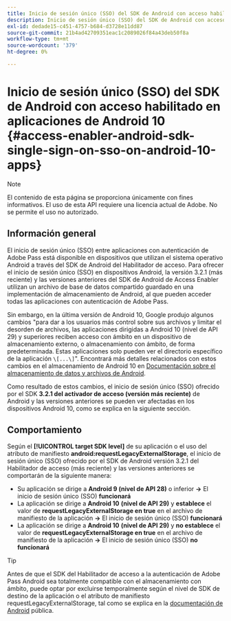 ```yaml
---
title: Inicio de sesión único (SSO) del SDK de Android con acceso habilitado en aplicaciones de Android 10
description: Inicio de sesión único (SSO) del SDK de Android con acceso habilitado en aplicaciones de Android 10
exl-id: dedade15-c451-4757-b684-d3728e11dd87
source-git-commit: 21b4ad42709351eac1c2089026f84a43deb50f8a
workflow-type: tm+mt
source-wordcount: '379'
ht-degree: 0%

---
```


# Inicio de sesión único (SSO) del SDK de Android con acceso habilitado en aplicaciones de Android 10 {#access-enabler-android-sdk-single-sign-on-sso-on-android-10-apps}

>[!NOTE]
>
>El contenido de esta página se proporciona únicamente con fines informativos. El uso de esta API requiere una licencia actual de Adobe. No se permite el uso no autorizado.

## Información general

El inicio de sesión único (SSO) entre aplicaciones con autenticación de Adobe Pass está disponible en dispositivos que utilizan el sistema operativo Android a través del SDK de Android del Habilitador de acceso. Para ofrecer el inicio de sesión único (SSO) en dispositivos Android, la versión 3.2.1 (más reciente) y las versiones anteriores del SDK de Android de Access Enabler utilizan un archivo de base de datos compartido guardado en una implementación de almacenamiento de Android, al que pueden acceder todas las aplicaciones con autenticación de Adobe Pass.

Sin embargo, en la última versión de Android 10, Google produjo algunos cambios &quot;para dar a los usuarios más control sobre sus archivos y limitar el desorden de archivos, las aplicaciones dirigidas a Android 10 (nivel de API 29) y superiores reciben acceso con ámbito en un dispositivo de almacenamiento externo, o almacenamiento con ámbito, de forma predeterminada. Estas aplicaciones solo pueden ver el directorio específico de la aplicación `\[...\]`&quot;. Encontrará más detalles relacionados con estos cambios en el almacenamiento de Android 10 en [Documentación sobre el almacenamiento de datos y archivos de Android](https://developer.android.com/training/data-storage/files/external-scoped).

Como resultado de estos cambios, el inicio de sesión único (SSO) ofrecido por el SDK **3.2.1 del activador de acceso (versión más reciente)** de Android y las versiones anteriores se pueden ver afectadas en los dispositivos Android 10, como se explica en la siguiente sección.

## Comportamiento

Según el **[!UICONTROL target SDK level]** de su aplicación o el uso del atributo de manifiesto **android:requestLegacyExternalStorage**, el inicio de sesión único (SSO) ofrecido por el SDK de Android versión 3.2.1 del Habilitador de acceso (más reciente) y las versiones anteriores se comportarán de la siguiente manera:

- Su aplicación se dirige a **Android 9 (nivel de API 28)** o inferior **-\>** El inicio de sesión único (SSO) **funcionará**
- La aplicación se dirige a **Android 10** **(nivel de API 29)** y **establece** el valor de **requestLegacyExternalStorage en true** en el archivo de manifiesto de la aplicación **-\>** El inicio de sesión único (SSO) **funcionará**
- La aplicación se dirige a **Android 10** **(nivel de API 29)** y **no establece** el valor de **requestLegacyExternalStorage en true** en el archivo de manifiesto de la aplicación **-\>** El inicio de sesión único (SSO) **no funcionará**

>[!TIP]
>
> Antes de que el SDK del Habilitador de acceso a la autenticación de Adobe Pass Android sea totalmente compatible con el almacenamiento con ámbito, puede optar por excluirse temporalmente según el nivel de SDK de destino de la aplicación o el atributo de manifiesto requestLegacyExternalStorage, tal como se explica en la [documentación de Android](https://developer.android.com/training/data-storage/files/external-scoped#opt-out-of-scoped-storage) pública.
